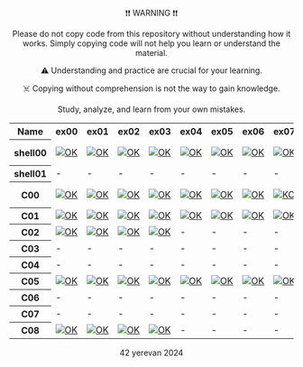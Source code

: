 <div align="center">
❗❗ WARNING ❗❗

Please do not copy code from this repository without understanding how it works. Simply copying code will not help you learn or understand the material.

⚠️ Understanding and practice are crucial for your learning.

☠️ Copying without comprehension is not the way to gain knowledge.

Study, analyze, and learn from your own mistakes.

<table align="center">
  <tr>
    <th>Name</th>
    <th>ex00</th>
    <th>ex01</th>
    <th>ex02</th>
    <th>ex03</th>
    <th>ex04</th>
    <th>ex05</th>
    <th>ex06</th>
    <th>ex07</th>
    <th>ex08</th>
    <th>ex09</th>
    <th>ex10</th>
    <th>ex11</th>
    <th>ex12</th>
  </tr>
  <tr>
    <th>shell00</th>
    <td><a href="https://github.com/blackrainbowtest/42_Yerevan/tree/main/Shell00/ex00"><img src="https://img.shields.io/badge/status-OK-brightgreen" alt="OK" /></a></td>
    <td><a href="https://github.com/blackrainbowtest/42_Yerevan/tree/main/Shell00/ex01"><img src="https://img.shields.io/badge/status-OK-brightgreen" alt="OK" /></a></td>
    <td><a href="https://github.com/blackrainbowtest/42_Yerevan/tree/main/Shell00/ex02"><img src="https://img.shields.io/badge/status-OK-brightgreen" alt="OK" /></a></td>
    <td><a href="https://github.com/blackrainbowtest/42_Yerevan/tree/main/Shell00/ex03"><img src="https://img.shields.io/badge/status-OK-brightgreen" alt="OK" /></a></td>
    <td><a href="https://github.com/blackrainbowtest/42_Yerevan/tree/main/Shell00/ex04"><img src="https://img.shields.io/badge/status-OK-brightgreen" alt="OK" /></a></td>
    <td><a href="https://github.com/blackrainbowtest/42_Yerevan/tree/main/Shell00/ex05"><img src="https://img.shields.io/badge/status-OK-brightgreen" alt="OK" /></a></td>
    <td><a href="https://github.com/blackrainbowtest/42_Yerevan/tree/main/Shell00/ex06"><img src="https://img.shields.io/badge/status-OK-brightgreen" alt="OK" /></a></td>
    <td><a href="https://github.com/blackrainbowtest/42_Yerevan/tree/main/Shell00/ex07"><img src="https://img.shields.io/badge/status-OK-brightgreen" alt="OK" /></a></td>
    <td><a href="https://github.com/blackrainbowtest/42_Yerevan/tree/main/Shell00/ex08"><img src="https://img.shields.io/badge/status-OK-brightgreen" alt="OK" /></a></td>
    <td><a href="https://github.com/blackrainbowtest/42_Yerevan/tree/main/Shell00/ex09"><img src="https://img.shields.io/badge/status-NTI-orange" alt="NTI" /></a></td>
    <td>-</td>
    <td>-</td>
    <td>-</td>
  </tr>
  <tr>
    <th>shell01</th>
    <td>-</td>
    <td>-</td>
    <td>-</td>
    <td>-</td>
    <td>-</td>
    <td>-</td>
    <td>-</td>
    <td>-</td>
    <td>-</td>
    <td>-</td>
    <td>-</td>
    <td>-</td>
    <td>-</td>
  </tr>
  <tr>
    <th>C00</th>
    <td><a href="https://github.com/blackrainbowtest/42_Yerevan/tree/main/C00/ex00/"><img src="https://img.shields.io/badge/status-OK-brightgreen" alt="OK" /></a></td>
    <td><a href="https://github.com/blackrainbowtest/42_Yerevan/tree/main/C00/ex01/"><img src="https://img.shields.io/badge/status-OK-brightgreen" alt="OK" /></a></td>
    <td><a href="https://github.com/blackrainbowtest/42_Yerevan/tree/main/C00/ex02/"><img src="https://img.shields.io/badge/status-OK-brightgreen" alt="OK" /></a></td>
    <td><a href="https://github.com/blackrainbowtest/42_Yerevan/tree/main/C00/ex03/"><img src="https://img.shields.io/badge/status-OK-brightgreen" alt="OK" /></a></td>
    <td><a href="https://github.com/blackrainbowtest/42_Yerevan/tree/main/C00/ex04/"><img src="https://img.shields.io/badge/status-OK-brightgreen" alt="OK" /></a></td>
    <td><a href="https://github.com/blackrainbowtest/42_Yerevan/tree/main/C00/ex05/"><img src="https://img.shields.io/badge/status-OK-brightgreen" alt="OK" /></a></td>
    <td><a href="https://github.com/blackrainbowtest/42_Yerevan/tree/main/C00/ex06/"><img src="https://img.shields.io/badge/status-OK-brightgreen" alt="OK" /></a></td>
    <td><a href="https://github.com/blackrainbowtest/42_Yerevan/tree/main/C00/ex07/"><img src="https://img.shields.io/badge/status-KO-red" alt="KO" /></a></td>
    <td><a href="https://github.com/blackrainbowtest/42_Yerevan/tree/main/C00/ex08/"><img src="https://img.shields.io/badge/status-NTI-orange" alt="NTI" /></a></td>
    <td>-</td>
    <td>-</td>
    <td>-</td>
    <td>-</td>
  </tr>
  <tr>
    <th>C01</th>
    <td><a href="https://github.com/blackrainbowtest/42_Yerevan/tree/main/C01/ex00/"><img src="https://img.shields.io/badge/status-OK-brightgreen" alt="OK" /></a></td>
    <td><a href="https://github.com/blackrainbowtest/42_Yerevan/tree/main/C01/ex01/"><img src="https://img.shields.io/badge/status-OK-brightgreen" alt="OK" /></a></td>
    <td><a href="https://github.com/blackrainbowtest/42_Yerevan/tree/main/C01/ex02/"><img src="https://img.shields.io/badge/status-OK-brightgreen" alt="OK" /></a></td>
    <td><a href="https://github.com/blackrainbowtest/42_Yerevan/tree/main/C01/ex03/"><img src="https://img.shields.io/badge/status-OK-brightgreen" alt="OK" /></a></td>
    <td><a href="https://github.com/blackrainbowtest/42_Yerevan/tree/main/C01/ex04/"><img src="https://img.shields.io/badge/status-OK-brightgreen" alt="OK" /></a></td>
    <td><a href="https://github.com/blackrainbowtest/42_Yerevan/tree/main/C01/ex05/"><img src="https://img.shields.io/badge/status-OK-brightgreen" alt="OK" /></a></td>
    <td><a href="https://github.com/blackrainbowtest/42_Yerevan/tree/main/C01/ex06/"><img src="https://img.shields.io/badge/status-OK-brightgreen" alt="OK" /></a></td>
    <td><a href="https://github.com/blackrainbowtest/42_Yerevan/tree/main/C01/ex06/"><img src="https://img.shields.io/badge/status-OK-brightgreen" alt="OK" /></a></td>
    <td><a href="https://github.com/blackrainbowtest/42_Yerevan/tree/main/C01/ex07/"><img src="https://img.shields.io/badge/status-KO-red" alt="KO" /></a></td>
    <td>-</td>
    <td>-</td>
    <td>-</td>
    <td>-</td>
  </tr>
  <tr>
    <th>C02</th>
    <td><a href="https://github.com/blackrainbowtest/42_Yerevan/tree/main/C02/ex00/"><img src="https://img.shields.io/badge/status-OK-brightgreen" alt="OK" /></a></td>
    <td><a href="https://github.com/blackrainbowtest/42_Yerevan/tree/main/C02/ex01/"><img src="https://img.shields.io/badge/status-OK-brightgreen" alt="OK" /></a></td>
    <td><a href="https://github.com/blackrainbowtest/42_Yerevan/tree/main/C02/ex02/"><img src="https://img.shields.io/badge/status-OK-brightgreen" alt="OK" /></a></td>
    <td><a href="https://github.com/blackrainbowtest/42_Yerevan/tree/main/C02/ex03/"><img src="https://img.shields.io/badge/status-OK-brightgreen" alt="OK" /></a></td>
    <td>-</td>
    <td>-</td>
    <td>-</td>
    <td>-</td>
    <td>-</td>
    <td>-</td>
    <td>-</td>
    <td>-</td>
    <td>-</td>
  </tr>
  <tr>
    <th>C03</th>
    <td>-</td>
    <td>-</td>
    <td>-</td>
    <td>-</td>
    <td>-</td>
    <td>-</td>
    <td>-</td>
    <td>-</td>
    <td>-</td>
    <td>-</td>
    <td>-</td>
    <td>-</td>
    <td>-</td>
  </tr>
  <tr>
    <th>C04</th>
    <td>-</td>
    <td>-</td>
    <td>-</td>
    <td>-</td>
    <td>-</td>
    <td>-</td>
    <td>-</td>
    <td>-</td>
    <td>-</td>
    <td>-</td>
    <td>-</td>
    <td>-</td>
    <td>-</td>
  </tr>
  <tr>
    <th>C05</th>
    <td><a href="https://github.com/blackrainbowtest/42_Yerevan/tree/main/C05/ex00/"><img src="https://img.shields.io/badge/status-OK-brightgreen" alt="OK" /></a></td>
    <td><a href="https://github.com/blackrainbowtest/42_Yerevan/tree/main/C05/ex01/"><img src="https://img.shields.io/badge/status-OK-brightgreen" alt="OK" /></a></td>
    <td><a href="https://github.com/blackrainbowtest/42_Yerevan/tree/main/C05/ex02/"><img src="https://img.shields.io/badge/status-OK-brightgreen" alt="OK" /></a></td>
    <td><a href="https://github.com/blackrainbowtest/42_Yerevan/tree/main/C05/ex03/"><img src="https://img.shields.io/badge/status-OK-brightgreen" alt="OK" /></a></td>
    <td><a href="https://github.com/blackrainbowtest/42_Yerevan/tree/main/C05/ex04/"><img src="https://img.shields.io/badge/status-OK-brightgreen" alt="OK" /></a></td>
    <td><a href="https://github.com/blackrainbowtest/42_Yerevan/tree/main/C05/ex05/"><img src="https://img.shields.io/badge/status-OK-brightgreen" alt="OK" /></a></td>
    <td><a href="https://github.com/blackrainbowtest/42_Yerevan/tree/main/C05/ex06/"><img src="https://img.shields.io/badge/status-OK-brightgreen" alt="OK" /></a></td>
    <td><a href="https://github.com/blackrainbowtest/42_Yerevan/tree/main/C05/ex07/"><img src="https://img.shields.io/badge/status-OK-brightgreen" alt="OK" /></a></td>
    <td><a href="https://github.com/blackrainbowtest/42_Yerevan/tree/main/C05/ex08/"><img src="https://img.shields.io/badge/status-OK-brightgreen" alt="OK" /></a></td>
    <td>-</td>
    <td>-</td>
    <td>-</td>
    <td>-</td>
  </tr>
  <tr>
    <th>C06</th>
    <td>-</td>
    <td>-</td>
    <td>-</td>
    <td>-</td>
    <td>-</td>
    <td>-</td>
    <td>-</td>
    <td>-</td>
    <td>-</td>
    <td>-</td>
    <td>-</td>
    <td>-</td>
    <td>-</td>
  </tr>
  <tr>
    <th>C07</th>
    <td>-</td>
    <td>-</td>
    <td>-</td>
    <td>-</td>
    <td>-</td>
    <td>-</td>
    <td>-</td>
    <td>-</td>
    <td>-</td>
    <td>-</td>
    <td>-</td>
    <td>-</td>
    <td>-</td>
  </tr>
  <tr>
    <th>C08</th>
    <td><a href="https://github.com/blackrainbowtest/42_Yerevan/tree/main/C08/ex00/"><img src="https://img.shields.io/badge/status-OK-brightgreen" alt="OK" /></a></td>
    <td><a href="https://github.com/blackrainbowtest/42_Yerevan/tree/main/C08/ex01/"><img src="https://img.shields.io/badge/status-OK-brightgreen" alt="OK" /></a></td>
    <td><a href="https://github.com/blackrainbowtest/42_Yerevan/tree/main/C08/ex02/"><img src="https://img.shields.io/badge/status-OK-brightgreen" alt="OK" /></a></td>
    <td><a href="https://github.com/blackrainbowtest/42_Yerevan/tree/main/C08/ex03/"><img src="https://img.shields.io/badge/status-OK-brightgreen" alt="OK" /></a></td>
    <td>-</td>
    <td>-</td>
    <td>-</td>
    <td>-</td>
    <td>-</td>
    <td>-</td>
    <td>-</td>
    <td>-</td>
    <td>-</td>
  </tr>
</table>


42 yerevan 2024

</div>
